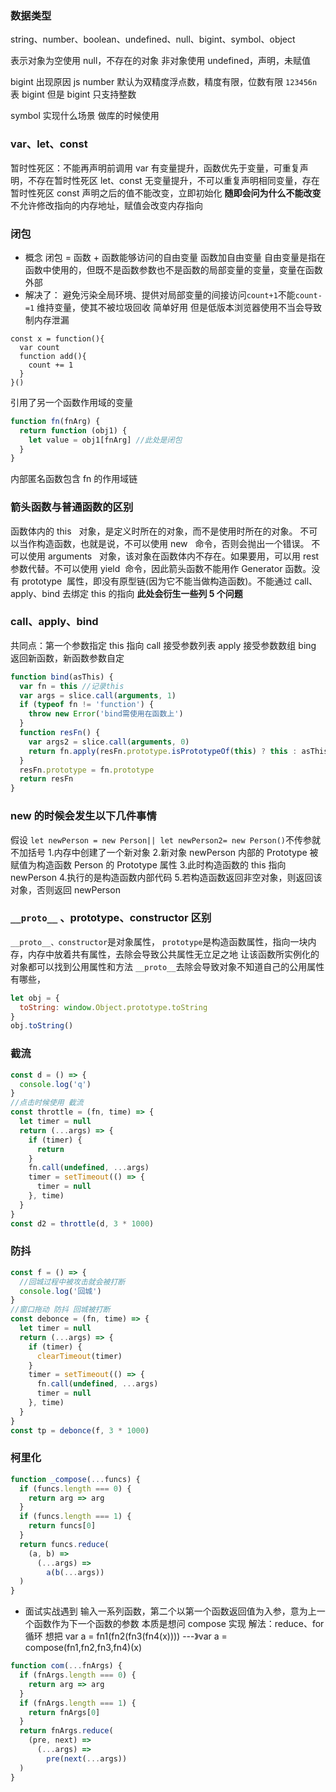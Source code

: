 ### 数据类型

string、number、boolean、undefined、null、bigint、symbol、object

表示对象为空使用 null，不存在的对象
非对象使用 undefined，声明，未赋值

bigint 出现原因
js number 默认为双精度浮点数，精度有限，位数有限
`123456n`表 bigint
但是 bigint 只支持整数

symbol 实现什么场景 做库的时候使用

### var、let、const

暂时性死区：不能再声明前调用
var 有变量提升，函数优先于变量，可重复声明，不存在暂时性死区
let、const 无变量提升，不可以重复声明相同变量，存在暂时性死区
const 声明之后的值不能改变，立即初始化 **随即会问为什么不能改变**不允许修改指向的内存地址，赋值会改变内存指向

### 闭包

- 概念
  闭包 = 函数 + 函数能够访问的自由变量
  函数加自由变量
  自由变量是指在函数中使用的，但既不是函数参数也不是函数的局部变量的变量，变量在函数外部
- 解决了：
  避免污染全局环境、提供对局部变量的间接访问`count+1`不能`count-=1`
  维持变量，使其不被垃圾回收
  简单好用
  但是低版本浏览器使用不当会导致制内存泄漏

```
const x = function(){
  var count
  function add(){
    count += 1
  }
}()
```

引用了另一个函数作用域的变量

```js
function fn(fnArg) {
  return function (obj1) {
    let value = obj1[fnArg] //此处是闭包
  }
}
```

内部匿名函数包含 fn 的作用域链

### 箭头函数与普通函数的区别

函数体内的 this   对象，是定义时所在的对象，而不是使用时所在的对象。
不可以当作构造函数，也就是说，不可以使用 new   命令，否则会抛出一个错误。
不可以使用 arguments   对象，该对象在函数体内不存在。如果要用，可以用 rest 参数代替。不可以使用 yield  命令，因此箭头函数不能用作 Generator 函数。没有 prototype  属性，即没有原型链(因为它不能当做构造函数)。不能通过 call、apply、bind 去绑定 this 的指向
**此处会衍生一些列 5 个问题**

### call、apply、bind

共同点：第一个参数指定 this 指向
call 接受参数列表
apply 接受参数数组
bing 返回新函数，新函数参数自定

```js
function bind(asThis) {
  var fn = this //记录this
  var args = slice.call(arguments, 1)
  if (typeof fn != 'function') {
    throw new Error('bind需使用在函数上')
  }
  function resFn() {
    var args2 = slice.call(arguments, 0)
    return fn.apply(resFn.prototype.isPrototypeOf(this) ? this : asThis, args.concat(args2))
  }
  resFn.prototype = fn.prototype
  return resFn
}
```

### new 的时候会发生以下几件事情

假设 `let newPerson = new Person|| let newPerson2= new Person()`不传参就不加括号 1.内存中创建了一个新对象 2.新对象 newPerson 内部的 Prototype 被赋值为构造函数 Person 的 Prototype 属性 3.此时构造函数的 this 指向 newPerson 4.执行的是构造函数内部代码 5.若构造函数返回非空对象，则返回该对象，否则返回 newPerson

### `__proto__` 、prototype、constructor 区别

`__proto__、constructor`是对象属性，
`prototype`是构造函数属性，指向一块内存，内存中放着共有属性，去除会导致公共属性无立足之地
让该函数所实例化的对象都可以找到公用属性和方法
`__proto__`去除会导致对象不知道自己的公用属性有哪些，

```js
let obj = {
  toString: window.Object.prototype.toString
}
obj.toString()
```

### 截流

```js
const d = () => {
  console.log('q')
}
//点击时候使用 截流
const throttle = (fn, time) => {
  let timer = null
  return (...args) => {
    if (timer) {
      return
    }
    fn.call(undefined, ...args)
    timer = setTimeout(() => {
      timer = null
    }, time)
  }
}
const d2 = throttle(d, 3 * 1000)
```

### 防抖

```js
const f = () => {
  //回城过程中被攻击就会被打断
  console.log('回城')
}
//窗口拖动 防抖 回城被打断
const debonce = (fn, time) => {
  let timer = null
  return (...args) => {
    if (timer) {
      clearTimeout(timer)
    }
    timer = setTimeout(() => {
      fn.call(undefined, ...args)
      timer = null
    }, time)
  }
}
const tp = debonce(f, 3 * 1000)
```

### 柯里化

```js
function _compose(...funcs) {
  if (funcs.length === 0) {
    return arg => arg
  }
  if (funcs.length === 1) {
    return funcs[0]
  }
  return funcs.reduce(
    (a, b) =>
      (...args) =>
        a(b(...args))
  )
}
```

- 面试实战遇到
  输入一系列函数，第二个以第一个函数返回值为入参，意为上一个函数作为下一个函数的参数
  本质是想问 compose 实现
  解法：reduce、for 循环
想把 var a = fn1(fn2(fn3(fn4(x)))) ---》var a = compose(fn1,fn2,fn3,fn4)(x)
```js
function com(...fnArgs) {
  if (fnArgs.length === 0) {
    return arg => arg
  }
  if (fnArgs.length === 1) {
    return fnArgs[0]
  }
  return fnArgs.reduce(
    (pre, next) =>
      (...args) =>
        pre(next(...args))
  )
}
```
